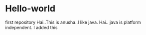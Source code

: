 # Hello-world
first repository
Hai..This is anusha..I like java.
Hai.. java is platform independent.
I added this
